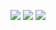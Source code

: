 <a href="버튼을 눌렀을 때 이동할 링크" target="_blank"><img src="https://img.shields.io/badge/kakaotalk-FFCD00?style=flat-square&logo=kakaotalk&logoColor=black"/></a>
<a href="버튼을 눌렀을 때 이동할 링크" target="_blank"><img src="https://img.shields.io/badge/gmail-EA4335?style=flat-square&logo=gmail&logoColor=black"/></a>
<a href="버튼을 눌렀을 때 이동할 링크" target="_blank"><img src="https://img.shields.io/badge/discord-5865F2?style=flat-square&logo=discord&logoColor=white"/></a>
 

